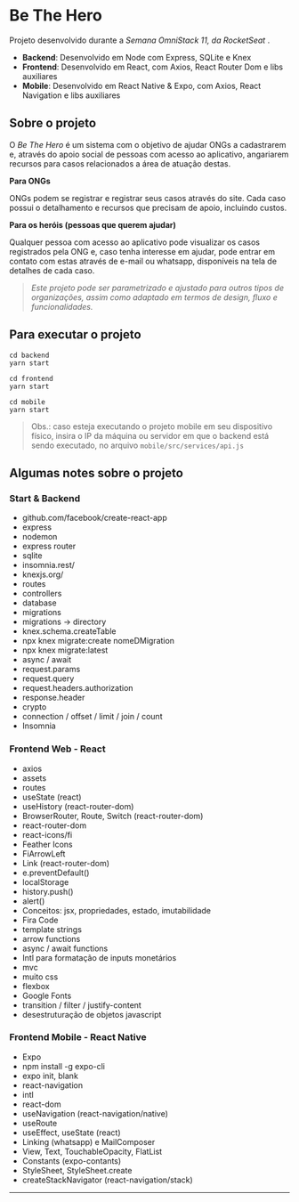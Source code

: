 # Be The Hero


Projeto desenvolvido durante a *Semana OmniStack 11, da RocketSeat* .

- **Backend**: Desenvolvido em Node com Express, SQLite e Knex
- **Frontend**: Desenvolvido em React, com Axios, React Router Dom e libs auxiliares
- **Mobile**: Desenvolvido em React Native & Expo, com Axios, React Navigation e libs auxiliares

## Sobre o projeto

O *Be The Hero* é um sistema com o objetivo de ajudar ONGs a cadastrarem e, através do apoio social de pessoas com acesso ao aplicativo, angariarem recursos para casos relacionados a área de atuação destas.

**Para ONGs**

ONGs podem se registrar e registrar seus casos através do site. Cada caso possui o detalhamento e recursos que precisam de apoio, incluindo custos.

**Para os heróis (pessoas que querem ajudar)**

Qualquer pessoa com acesso ao aplicativo pode visualizar os casos registrados pela ONG e, caso tenha interesse em ajudar, pode entrar em contato com estas através de e-mail ou whatsapp, disponíveis na tela de detalhes de cada caso.

> *Este projeto pode ser parametrizado e ajustado para outros tipos de organizações, assim como adaptado em termos de design, fluxo e funcionalidades.*


## Para executar o projeto
```
cd backend
yarn start

cd frontend
yarn start

cd mobile 
yarn start

```
> Obs.: caso esteja executando o projeto mobile em seu dispositivo físico, insira o IP da máquina ou servidor em que o backend está sendo executado, no arquivo `mobile/src/services/api.js` 

## Algumas notes sobre o projeto

### Start & Backend
- github.com/facebook/create-react-app
- express
- nodemon
- express router
- sqlite
- insomnia.rest/
- knexjs.org/
- routes
- controllers
- database
- migrations
- migrations -> directory
- knex.schema.createTable
- npx knex migrate:create nomeDMigration
- npx knex migrate:latest
- async / await
- request.params
- request.query
- request.headers.authorization
- response.header
- crypto
- connection / offset / limit / join / count
- Insomnia


### Frontend Web - React
- axios
- assets
- routes
- useState (react)
- useHistory (react-router-dom)
- BrowserRouter, Route, Switch (react-router-dom)
- react-router-dom
- react-icons/fi
- Feather Icons
- FiArrowLeft
- Link (react-router-dom)
- e.preventDefault()
- localStorage
- history.push()
- alert()
- Conceitos: jsx, propriedades, estado, imutabilidade
- Fira Code
- template strings
- arrow functions
- async / await functions
- Intl para formatação de inputs monetários
- mvc
- muito css
- flexbox
- Google Fonts
- transition / filter / justify-content
- desestruturação de objetos javascript

### Frontend Mobile - React Native
- Expo
- npm install -g expo-cli
- expo init, blank
- react-navigation
- intl
- react-dom
- useNavigation (react-navigation/native)
- useRoute
- useEffect, useState (react)
- Linking (whatsapp) e MailComposer
- View, Text, TouchableOpacity, FlatList
- Constants (expo-contants)
- StyleSheet, StyleSheet.create
- createStackNavigator (react-navigation/stack)


------------

